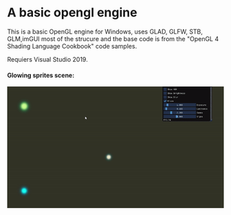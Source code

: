 # A basic opengl engine

This is a basic OpenGL engine for Windows, uses GLAD, GLFW, STB, GLM,imGUI most of the strucure and the base code is from the "OpenGL 4 Shading Language Cookbook" code samples.

Requiers Visual Studio 2019.

#### Glowing sprites scene:
![](glowscene.gif)